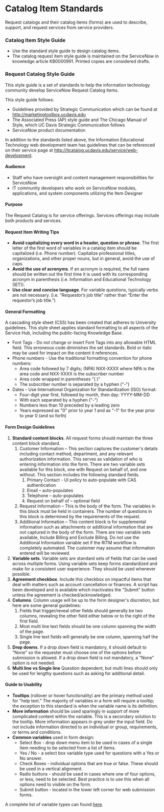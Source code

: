 # Catalog Item Standards

Request catalogs and their catalog items (forms) are used to describe, support, and request services from service providers. 
 
### Catalog Item Style Guide 
- Use the standard style guide to design catalog items. 
- The catalog request item style guide is maintained on the ServiceNow in knowledge article KB0000991. Printed copies are considered drafts. 

### Request Catalog Style Guide

This style guide is a set of standards to help the information technology community develop ServiceNow Request Catalog items.

This style guide follows:
- Guidelines provided by Strategic Communication which can be found at http://marketingtoolbox.ucdavis.edu
- The Associated Press (AP) style guide and The Chicago Manual of Style, which UC Davis Strategic Communication follows
- ServiceNow product documentation

In addition to the standards listed above, the Information Educational Technology web development team has guidelines that can be referenced on their service page at http://itcatalog.ucdavis.edu/service/web-development.
 
#### Audience 
- Staff who have oversight and content management responsibilities for ServiceNow
- IT community developers who work on ServiceNow modules, applications, and system components utilizing the Item Designer

#### Purpose
The Request Catalog is for service offerings. Services offerings may include both products and services.

#### Request Item Writing Tips

- **Avoid capitalizing every word in a header, question or phrase**. The first letter of the first word of variables in a catalog item should be capitalized (i.e. Phone number). Capitalize professional titles, organizations, and other proper nouns, but in general, avoid the use of caps.
- **Avoid the use of acronyms**. If an acronym is required, the full name should be written out the first time it is used with its corresponding acronym in parenthesis (i.e. Information and Educational Technology (IET)).
- **Use clear and concise language**. For variable questions, typically verbs are not necessary. (i.e. “Requestor’s job title” rather than “Enter the requestor’s job title.”)

#### General Formatting

A cascading style sheet (CSS) has been created that adheres to University guidelines. This style sheet applies standard formatting to all aspects of the Service Hub, including the public-facing Knowledge Base.
- Font Tags - Do not change or insert Font Tags into any allowable HTML field. This erroneous code diminishes the set standards. Bold or italic may be used for impact on the content it references.
- Phone numbers - Use the traditional formatting convention for phone numbers:
    - Area code followed by 7 digits; (NPA) NXX-XXXX where NPA is the area code and NXX-XXXX is the subscriber number
    - Area code wrapped in parentheses "( )"
    - The subscriber number is separated by a hyphen ("-")
- Dates - Use International Organization for Standardization (ISO) format:
    - Four-digit year first, followed by month, then day: YYYY-MM-DD
    - With each separated by a hyphen ("-")
    - Numbers less than 10 preceded by a leading zero
    - Years expressed as "0" prior to year 1 and as "-1" for the year prior to year 0 (and so forth)
 
 #### Form Design Guidelines

1. **Standard content blocks**. All request forms should maintain the three content block standard.
    1. Customer Information – This section captures the customer's details including contact method, department, and any relevant authorization information. This serves as validation of who is entering information into the form. There are two variable sets available for this block, one with Request on behalf of, and one without.  This section includes the following standard fields.
        1. Primary Contact - UI policy to auto-populate with CAS authentication
        2. Email – auto-populates
        3. Telephone – auto-populates
        4. Request on behalf of – optional field
    2. Request Information – This is the body of the form. The variables in this block must be held in containers.  The number of questions in this block is determined by the requirements of the request.
    3. Additional Information – This content block is for supplemental information such as attachments or additional information that are not captured in the body of the form. There are two variable sets available, Include Billing and Exclude Billing.  Do not use the Additional Information variable set if the RITM workflow is completely automated. The customer may assume that information entered will be reviewed.                 
2. **Variable sets**. Variable sets are standard sets of fields that can be used across multiple forms. Using variable sets keep forms standardized and make for a consistent user experience. They should be used whenever possible. 
3. **Agreement checkbox**. Include this checkbox on impactful items that deal with matters such as account cancellation or finances. A script has been developed and is available which inactivates the "Submit" button unless the agreement is checked/acknowledged.
4. **Columns**. Column usage will be up to the form designer's discretion, but here are some general guidelines:
    1. Fields that trigger/reveal other fields should generally be two columns, revealing the other field either below or to the right of the first field.
    2. Most multi line text fields should be one column spanning the width of the page.
    3. Single line text fields will generally be one column, spanning half the page.
5. **Drop downs**. If a drop down field is mandatory, it should default to "None" so the requester must choose one of the options before submission is allowed. If a drop down field is not mandatory, a "None" option is not needed.
6. **Multi line vs Single line** Question dependent, but multi lines should only be used for lengthy questions such as asking for additional detail.

#### Guide to Usability
- **Tooltips** (rollover or hover functionality) are the primary method used for "help text." The majority of variables in a form will require a tooltip; the exception to this standard is when the variable name is its definition.
- **More information** should be used sparingly in support of more complicated content within the variable. This is a secondary solution to the tooltip. More information appears in grey under the input field. Do not include information directed to an individual or group, requirements, or terms and conditions. 
- **Common variables** used in form design:
    - Select Box - drop down menu item to be used in cases of a single item needing to be selected from a list of items.
    - Yes / No - a select box variable type used for questions with a Yes or No answer.
    - Check Boxes - individual options that are true or false. These should be used in a vertical alignment.
    - Radio buttons - should be used in cases where one of four options, or less, need to be selected. Best practice is to use this when all options need to visible on the form.
    - Submit button - located in the lower left corner for web submission forms.

A complete list of variable types can found [here](https://docs.servicenow.com/bundle/jakarta-servicenow-platform/page/administer/wizards/task/t_DefineAVariable.html).